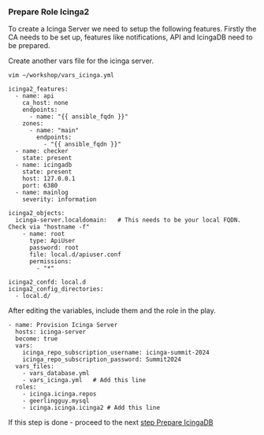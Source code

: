 ### Prepare Role Icinga2

To create a Icinga Server we need to setup the following features. Firstly the CA needs to be set up, features like notifications, API and IcingaDB need to be prepared.

Create another vars file for the icinga server.
```
vim ~/workshop/vars_icinga.yml

icinga2_features:
  - name: api
    ca_host: none
    endpoints:
      - name: "{{ ansible_fqdn }}"
    zones:
      - name: "main"
        endpoints:
          - "{{ ansible_fqdn }}"
  - name: checker
    state: present
  - name: icingadb
    state: present
    host: 127.0.0.1
    port: 6380
  - name: mainlog
    severity: information

icinga2_objects:
  icinga-server.localdomain:   # This needs to be your local FQDN. Check via "hostname -f"
    - name: root
      type: ApiUser
      password: root
      file: local.d/apiuser.conf
      permissions:
        - "*"

icinga2_confd: local.d
icinga2_config_directories:
  - local.d/
```
After editing the variables, include them and the role in the play.

```
- name: Provision Icinga Server
  hosts: icinga-server
  become: true
  vars:
    icinga_repo_subscription_username: icinga-summit-2024
    icinga_repo_subscription_password: Summit2024
  vars_files:
    - vars_database.yml
    - vars_icinga.yml   # Add this line
  roles:
    - icinga.icinga.repos
    - geerlingguy.mysql
    - icinga.icinga.icinga2 # Add this line
```

If this step is done - proceed to the next [step Prepare IcingaDB](06-prepare-icingadb.md)
